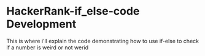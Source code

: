 # HackerRank-if_else-code Development

This is where i'll explain the code demonstrating how to use if-else to check if a number is weird or not werid
